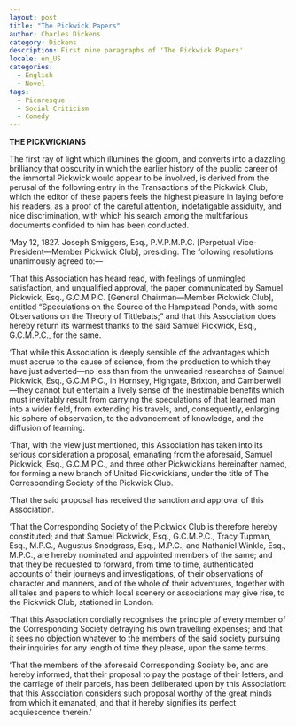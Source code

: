 ```yaml
---
layout: post
title: "The Pickwick Papers"
author: Charles Dickens
category: Dickens
description: First nine paragraphs of 'The Pickwick Papers'
locale: en_US
categories:
  - English
  - Novel
tags:
  - Picaresque
  - Social Criticism
  - Comedy
---
```

<strong>THE PICKWICKIANS</strong>
<p></p>

The first ray of light which illumines the gloom, and converts into a dazzling
brilliancy that obscurity in which the earlier history of the public career<!--more--> of
the immortal Pickwick would appear to be involved, is derived from the perusal
of the following entry in the Transactions of the Pickwick Club, which the
editor of these papers feels the highest pleasure in laying before his readers,
as a proof of the careful attention, indefatigable assiduity, and nice
discrimination, with which his search among the multifarious documents confided
to him has been conducted.

‘May 12, 1827. Joseph Smiggers, Esq., P.V.P.M.P.C. [Perpetual
Vice-President—Member Pickwick Club], presiding. The following resolutions
unanimously agreed to:—

‘That this Association has heard read, with feelings of unmingled satisfaction,
and unqualified approval, the paper communicated by Samuel Pickwick, Esq.,
G.C.M.P.C. [General Chairman—Member Pickwick Club], entitled “Speculations on
the Source of the Hampstead Ponds, with some Observations on the Theory of
Tittlebats;” and that this Association does hereby return its warmest thanks to
the said Samuel Pickwick, Esq., G.C.M.P.C., for the same.

‘That while this Association is deeply sensible of the advantages which must
accrue to the cause of science, from the production to which they have just
adverted—no less than from the unwearied researches of Samuel Pickwick, Esq.,
G.C.M.P.C., in Hornsey, Highgate, Brixton, and Camberwell—they cannot but
entertain a lively sense of the inestimable benefits which must inevitably
result from carrying the speculations of that learned man into a wider field,
from extending his travels, and, consequently, enlarging his sphere of
observation, to the advancement of knowledge, and the diffusion of learning.

‘That, with the view just mentioned, this Association has taken into its serious
consideration a proposal, emanating from the aforesaid, Samuel Pickwick, Esq.,
G.C.M.P.C., and three other Pickwickians hereinafter named, for forming a new
branch of United Pickwickians, under the title of The Corresponding Society of
the Pickwick Club.

‘That the said proposal has received the sanction and approval of this
Association.

‘That the Corresponding Society of the Pickwick Club is therefore hereby
constituted; and that Samuel Pickwick, Esq., G.C.M.P.C., Tracy Tupman, Esq.,
M.P.C., Augustus Snodgrass, Esq., M.P.C., and Nathaniel Winkle, Esq., M.P.C.,
are hereby nominated and appointed members of the same; and that they be
requested to forward, from time to time, authenticated accounts of their
journeys and investigations, of their observations of character and manners, and
of the whole of their adventures, together with all tales and papers to which
local scenery or associations may give rise, to the Pickwick Club, stationed in
London.

‘That this Association cordially recognises the principle of every member of the
Corresponding Society defraying his own travelling expenses; and that it sees no
objection whatever to the members of the said society pursuing their inquiries
for any length of time they please, upon the same terms.

‘That the members of the aforesaid Corresponding Society be, and are hereby
informed, that their proposal to pay the postage of their letters, and the
carriage of their parcels, has been deliberated upon by this Association: that
this Association considers such proposal worthy of the great minds from which it
emanated, and that it hereby signifies its perfect acquiescence therein.’